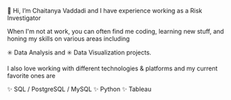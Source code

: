 👋 Hi, I’m Chaitanya Vaddadi and I have experience working as a Risk Investigator 

When I'm not at work, you can often find me coding, learning new stuff, and honing my skills on various areas including 

✳️ Data Analysis and ✳️ Data Visualization projects.

I also love working with different technologies & platforms and my current favorite ones are

 :sparkles: SQL / PostgreSQL / MySQL
 :sparkles: Python
 :sparkles: Tableau


